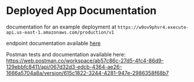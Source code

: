 # Deployed App Documentation
documentation for an example deployment at `https://w9ov9phvr4.execute-api.us-east-1.amazonaws.com/production/v1`

endpoint documentation available [here](./userDataApi.yml)

Postman tests and documentation available here: https://web.postman.co/workspace/ab57c86c-27d5-4fc4-86d9-129ebbfc8411/api/067d32d3-edcb-4364-ae26-1666a5704a8a/version/615c1822-3244-4281-947e-2986358f68b7
